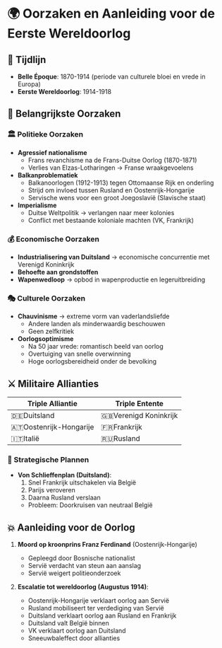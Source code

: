 # 🌍 Oorzaken en Aanleiding voor de Eerste Wereldoorlog 

## 📅 Tijdlijn 
- **Belle Époque**: 1870-1914 (periode van culturele bloei en vrede in Europa)
- **Eerste Wereldoorlog**: 1914-1918

## 🔎 Belangrijkste Oorzaken

### 🏛️ Politieke Oorzaken
- **Agressief nationalisme**
  - Frans revanchisme na de Frans-Duitse Oorlog (1870-1871)
  - Verlies van Elzas-Lotharingen → Franse wraakgevoelens
- **Balkanproblematiek**
  - Balkanoorlogen (1912-1913) tegen Ottomaanse Rijk en onderling
  - Strijd om invloed tussen Rusland en Oostenrijk-Hongarije
  - Servische wens voor een groot Joegoslavië (Slavische staat)
- **Imperialisme**
  - Duitse Weltpolitik → verlangen naar meer kolonies
  - Conflict met bestaande koloniale machten (VK, Frankrijk)

### 💰 Economische Oorzaken
- **Industrialisering van Duitsland** → economische concurrentie met Verenigd Koninkrijk
- **Behoefte aan grondstoffen**
- **Wapenwedloop** → opbod in wapenproductie en legeruitbreiding

### 🎭 Culturele Oorzaken
- **Chauvinisme** → extreme vorm van vaderlandsliefde
  - Andere landen als minderwaardig beschouwen
  - Geen zelfkritiek
- **Oorlogsoptimisme**
  - Na 50 jaar vrede: romantisch beeld van oorlog
  - Overtuiging van snelle overwinning
  - Hoge oorlogsbereidheid onder de bevolking

## ⚔️ Militaire Allianties

| Triple Alliantie | Triple Entente |
|------------------|----------------|
| 🇩🇪Duitsland        | 🇬🇧Verenigd Koninkrijk |
| 🇦🇹Oostenrijk-Hongarije | 🇫🇷Frankrijk  |
| 🇮🇹Italië           | 🇷🇺Rusland        |

### 📝 Strategische Plannen
- **Von Schlieffenplan (Duitsland)**:
  1. Snel Frankrijk uitschakelen via België
  2. Parijs veroveren
  3. Daarna Rusland verslaan
  - Probleem: Doorkruisen van neutraal België

## 💥 Aanleiding voor de Oorlog

1. **Moord op kroonprins Franz Ferdinand** (Oostenrijk-Hongarije)
   - Gepleegd door Bosnische nationalist
   - Servië verdacht van steun aan aanslag
   - Servië weigert politieonderzoek

2. **Escalatie tot wereldoorlog (Augustus 1914)**:
   - Oostenrijk-Hongarije verklaart oorlog aan Servië
   - Rusland mobiliseert ter verdediging van Servië
   - Duitsland verklaart oorlog aan Rusland en Frankrijk
   - Duitsland valt België binnen
   - VK verklaart oorlog aan Duitsland
   - Sneeuwbaleffect door allianties